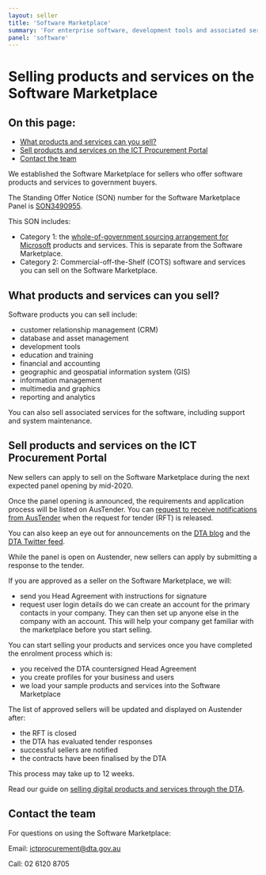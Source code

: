 ```yaml
---
layout: seller
title: 'Software Marketplace'
summary: 'For enterprise software, development tools and associated services'
panel: 'software'
---
```


# Selling products and services on the Software Marketplace

<nav class="au-inpage-nav-links" aria-label="in page navigation">
  <h2 class="au-inpage-nav-links__heading">On this page:</h2>
  <ul class="au-link-list">
    <li><a href="#what-can-you-sell">What products and services can you sell?</a></li>
    <li><a href="#sell-services-on-the-ict-procurement-portal">Sell products and services on the ICT Procurement Portal</a></li>
    <li><a href="#contact-the-team">Contact the team</a></li>
  </ul>
</nav>

We established the Software Marketplace for sellers who offer software products and services to government buyers.

The Standing Offer Notice (SON) number for the Software Marketplace Panel is <a href="https://www.tenders.gov.au/Son/Show/90c61f3b-be27-3313-bcd6-93db777921c7" target="_blank" rel="external noreferrer">SON3490955</a>.

This SON includes:

- Category 1: the [whole-of-government sourcing arrangement for Microsoft](/seller/products-and-services/sourcing-arrangements/microsoft/) products and services. This is separate from the Software Marketplace.
- Category 2: Commercial-off-the-Shelf (COTS) software and services you can sell on the Software Marketplace.

## <span name="what-can-you-sell">What products and services can you sell?</span>

Software products you can sell include:

- customer relationship management (CRM)
- database and asset management
- development tools
- education and training
- financial and accounting
- geographic and geospatial information system (GIS)
- information management
- multimedia and graphics
- reporting and analytics

You can also sell associated services for the software, including support and system maintenance.

## <span name="sell-services-on-the-ict-procurement-portal">Sell products and services on the ICT Procurement Portal</span>

New sellers can apply to sell on the Software Marketplace during the next expected panel opening by mid-2020.

Once the panel opening is announced, the requirements and application process will be listed on AusTender. You can <a href="https://www.tenders.gov.au/RegisteredUser/Register" target="_blank" rel="external noreferrer">request to receive notifications from AusTender</a> when the request for tender (RFT) is released.

You can also keep an eye out for announcements on the <a href="https://www.dta.gov.au/news-blogs/all" target="_blank" rel="external noreferrer">DTA blog</a> and the <a href="https://twitter.com/dta" target="_blank" rel="external noreferrer">DTA Twitter feed</a>.

While the panel is open on Austender, new sellers can apply by submitting a response to the tender.

If you are approved as a seller on the Software Marketplace, we will:

- send you Head Agreement with instructions for signature
- request user login details do we can create an account for the primary contacts in your company. They can then set up anyone else in the company with an account. This will help your company get familiar with the marketplace before you start selling.

You can start selling your products and services once you have completed the enrolment process which is:

- you received the DTA countersigned Head Agreement
- you create profiles for your business and users
- we load your sample products and services into the Software Marketplace

The list of approved sellers will be updated and displayed on Austender after:

- the RFT is closed
- the DTA has evaluated tender responses
- successful sellers are notified
- the contracts have been finalised by the DTA

This process may take up to 12 weeks.

Read our guide on [selling digital products and services through the DTA](/seller/working-with-government).

## <span name="contact-the-team">Contact the team</span>

For questions on using the Software Marketplace:

Email: [ictprocurement@dta.gov.au](mailto:ictprocurement@dta.gov.au)

Call: 02 6120 8705
